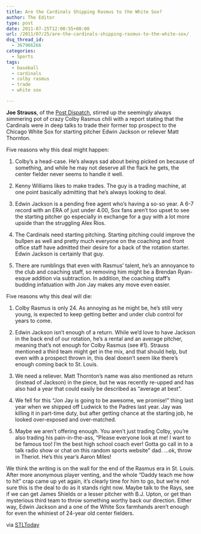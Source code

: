 ```yaml
---
title: Are the Cardinals Shipping Rasmus to the White Sox?
author: The Editor
type: post
date: 2011-07-25T12:00:55+00:00
url: /2011/07/25/are-the-cardinals-shipping-rasmus-to-the-white-sox/
dsq_thread_id:
  - 367966266
categories:
  - Sports
tags:
  - baseball
  - cardinals
  - colby rasmus
  - trade
  - white sox

---
```

<p style="text-align: left;">
  <strong><a href="http://media.punchingkitty.com/wordpress/2011/07/mark-mcgwire-colby-rasmus-2010-1-18-1-10-18-2.jpg"><img class="aligncenter size-full wp-image-10351" title="mark-mcgwire-colby-rasmus-2010-1-18-1-10-18-2" src="http://media.punchingkitty.com/wordpress/2011/07/mark-mcgwire-colby-rasmus-2010-1-18-1-10-18-2.jpg?filter=resize&w=600" alt="" /></a>Joe Strauss</strong>, of the <a href="http://www.stltoday.com/sports/baseball/professional/cardinal-beat/article_27d76ebc-b60b-11e0-aa51-001a4bcf6878.html" target="_blank">Post Dispatch</a>, stirred up the seemingly always simmering pot of crazy Colby Rasmus chili with a report stating that the Cardinals were in deep talks to trade their former top prospect to the Chicago White Sox for starting pitcher Edwin Jackson or reliever Matt Thornton.
</p>

Five reasons why this deal might happen:

1. Colby&#8217;s a head-case. He&#8217;s always sad about being picked on because of something, and while he may not deserve all the flack he gets, the center fielder never seems to handle it well.

2. Kenny Williams likes to make trades. The guy is a trading machine, at one point basically admitting that he&#8217;s always looking to deal.

3. Edwin Jackson is a pending free agent who&#8217;s having a so-so year. A 6-7 record with an ERA of just under 4.00, Sox fans aren&#8217;t too upset to see the starting pitcher go especially in exchange for a guy with a lot more upside than the struggling Alex Rios.

4. The Cardinals need starting pitching. Starting pitching could improve the bullpen as well and pretty much everyone on the coaching and front office staff have admitted their desire for a back of the rotation starter. Edwin Jackson is certainly that guy.

5. There are rumblings that even with Rasmus&#8217; talent, he&#8217;s an annoyance to the club and coaching staff, so removing him might be a Brendan Ryan-esque addition via subtraction. In addition, the coaching staff&#8217;s budding infatuation with Jon Jay makes any move even easier.

Five reasons why this deal will die:

1. Colby Rasmus is only 24. As annoying as he might be, he&#8217;s still very young, is expected to keep getting better and under club control for years to come.

2. Edwin Jackson isn&#8217;t enough of a return. While we&#8217;d love to have Jackson in the back end of our rotation, he&#8217;s a rental and an average pitcher, meaning that&#8217;s not enough for Colby Rasmus (see #1). Strauss mentioned a third team might get in the mix, and that should help, but even with a prospect thrown in, this deal doesn&#8217;t seem like there&#8217;s enough coming back to St. Louis.

3. We need a reliever. Matt Thornton&#8217;s name was also mentioned as return (instead of Jackson) in the piece, but he was recently re-upped and has also had a year that could easily be described as &#8220;average at best&#8221;.

4. We fell for this &#8220;Jon Jay is going to be awesome, we promise!&#8221; thing last year when we shipped off Ludwick to the Padres last year. Jay was killing it in part-time duty, but after getting chance at the starting job, he looked over-exposed and over-matched.

5. Maybe we aren&#8217;t offering enough. You aren&#8217;t just trading Colby, you&#8217;re also trading his pain-in-the-ass, &#8220;Please everyone look at me! I want to be famous too! I&#8217;m the best high school coach ever! Gotta go call in to a talk radio show or chat on this random sports website&#8221; dad. &#8230;ok, throw in Theriot. He&#8217;s this year&#8217;s Aaron Miles!

We think the writing is on the wall for the end of the Rasmus era in St. Louis. After more anonymous player venting, and the whole &#8220;Daddy teach me how to hit&#8221; crap came up yet again, it&#8217;s clearly time for him to go, but we&#8217;re not sure this is the deal to do as it stands right now. Maybe talk to the Rays, see if we can get James Shields or a lesser pitcher with B.J. Upton, or get than mysterious third team to throw something worthy back our direction. Either way, Edwin Jackson and a one of the White Sox farmhands aren&#8217;t enough for even the whiniest of 24-year old center fielders.

via <a href="http://www.stltoday.com/sports/baseball/professional/cardinal-beat/article_27d76ebc-b60b-11e0-aa51-001a4bcf6878.html" target="_blank">STLToday</a>